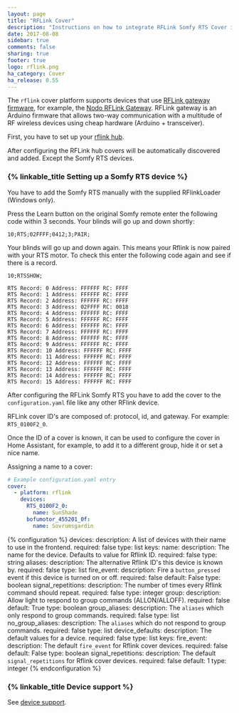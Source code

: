 ```yaml
---
layout: page
title: "RFLink Cover"
description: "Instructions on how to integrate RFLink Somfy RTS Cover into Home Assistant."
date: 2017-08-08
sidebar: true
comments: false
sharing: true
footer: true
logo: rflink.png
ha_category: Cover
ha_release: 0.55
---
```



The `rflink` cover platform supports devices that use [RFLink gateway firmware](http://www.nemcon.nl/blog2/), for example, the [Nodo RFLink Gateway](https://www.nodo-shop.nl/nl/21-rflink-gateway). RFLink gateway is an Arduino firmware that allows two-way communication with a multitude of RF wireless devices using cheap hardware (Arduino + transceiver).

First, you have to set up your [rflink hub](/components/rflink/).

After configuring the RFLink hub covers will be automatically discovered and added. Except the Somfy RTS devices.

### {% linkable_title Setting up a Somfy RTS device %}

You have to add the Somfy RTS manually with the supplied RFlinkLoader (Windows only).

Press the Learn button on the original Somfy remote enter the following code within 3 seconds. Your blinds will go up and down shortly:

```text
10;RTS;02FFFF;0412;3;PAIR;
```

Your blinds will go up and down again. This means your Rflink is now paired with your RTS motor.
To check this enter the following code again and see if there is a record.

```text
10;RTSSHOW;
```

```text
RTS Record: 0 Address: FFFFFF RC: FFFF
RTS Record: 1 Address: FFFFFF RC: FFFF
RTS Record: 2 Address: FFFFFF RC: FFFF
RTS Record: 3 Address: 02FFFF RC: 0018
RTS Record: 4 Address: FFFFFF RC: FFFF
RTS Record: 5 Address: FFFFFF RC: FFFF
RTS Record: 6 Address: FFFFFF RC: FFFF
RTS Record: 7 Address: FFFFFF RC: FFFF
RTS Record: 8 Address: FFFFFF RC: FFFF
RTS Record: 9 Address: FFFFFF RC: FFFF
RTS Record: 10 Address: FFFFFF RC: FFFF
RTS Record: 11 Address: FFFFFF RC: FFFF
RTS Record: 12 Address: FFFFFF RC: FFFF
RTS Record: 13 Address: FFFFFF RC: FFFF
RTS Record: 14 Address: FFFFFF RC: FFFF
RTS Record: 15 Address: FFFFFF RC: FFFF
```

After configuring the RFLink Somfy RTS you have to add the cover to the `configuration.yaml` file like any other RFlink device.

RFLink cover ID's are composed of: protocol, id, and gateway. For example: `RTS_0100F2_0`. 

Once the ID of a cover is known, it can be used to configure the cover in Home Assistant, for example, to add it to a different group, hide it or set a nice name.

Assigning a name to a cover:

```yaml
# Example configuration.yaml entry
cover:
  - platform: rflink
    devices:
      RTS_0100F2_0:
        name: SunShade
      bofumotor_455201_0f:
        name: Sovrumsgardin
```

{% configuration %}
devices:
  description: A list of devices with their name to use in the frontend.
  required: false
  type: list
  keys:
    name:
      description: The name for the device. Defaults to value for Rflink ID.
      required: false
      type: string
    aliases:
      description: The alternative Rflink ID's this device is known by.
      required: false
      type: list
    fire_event:
      description: Fire a `button_pressed` event if this device is turned on or off.
      required: false
      default: False
      type: boolean
    signal_repetitions:
      description: The number of times every Rflink command should repeat.
      required: false
      type: integer
    group:
      description: Allow light to respond to group commands (ALLON/ALLOFF).
      required: false
      default: True
      type: boolean
    group_aliases:
      description: The `aliases` which only respond to group commands.
      required: false
      type: list
    no_group_aliases:
      description: The `aliases` which do not respond to group commands.
      required: false
      type: list
device_defaults:
  description: The default values for a device.
  required: false
  type: list
  keys:
    fire_event:
      description: The default `fire_event` for Rflink cover devices.
      required: false
      default: False
      type: boolean
    signal_repetitions:
      description: The default `signal_repetitions` for Rflink cover devices.
      required: false
      default: 1
      type: integer
{% endconfiguration %}

### {% linkable_title Device support %}

See [device support](/components/rflink/#device-support).
